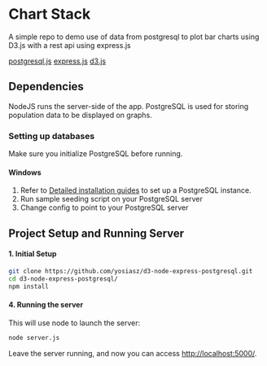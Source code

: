 # Chart Stack
A simple repo to demo use of data from postgresql to plot
bar charts using D3.js with a rest api using express.js

[postgresql.js](https://www.npmjs.com/package/mssql)
[express.js](https://www.npmjs.com/package/express)
[d3.js](https://www.npmjs.com/package/d3)

## Dependencies
NodeJS runs the server-side of the app. PostgreSQL is used for storing population data to be displayed on graphs.

### Setting up databases
Make sure you initialize PostgreSQL before running. 

#### Windows

1. Refer to [Detailed installation guides](https://wiki.postgresql.org/wiki/Detailed_installation_guides) to set up a PostgreSQL instance.
2. Run sample seeding script on your PostgreSQL server
3. Change config to point to your PostgreSQL server

## Project Setup and Running Server
#### 1. Initial Setup
```bash
git clone https://github.com/yosiasz/d3-node-express-postgresql.git
cd d3-node-express-postgresql/
npm install
```

#### 4. Running the server
This will use node to launch the server:
```bash
node server.js
```

Leave the server running, and now you can access [http://localhost:5000/](http://localhost:5000/).
